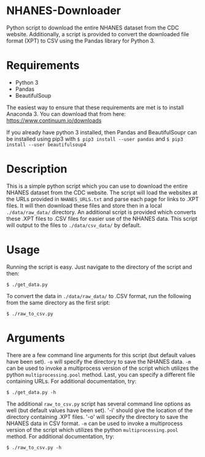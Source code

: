 # NHANES-Downloader
Python script to download the entire NHANES dataset from the CDC website.
Additionally, a script is provided to convert the downloaded file format (XPT)
to CSV using the Pandas library for Python 3.

# Requirements
* Python 3
* Pandas
* BeautifulSoup

The easiest way to ensure that these requirements are met is to install
Anaconda 3.  You can download that from here:
https://www.continuum.io/downloads

If you already have python 3 installed, then Pandas and BeautifulSoupr can be
installed using pip3 with `$ pip3 install --user pandas` and `$ pip3 install --user
beautifulsoup4`


# Description
This is a simple python script which you can use to download the entire NHANES
dataset from the CDC website.  The script will load the websites at the URLs
provided in `NHANES_URLS.txt` and parse each page for links to .XPT files.  It
will then download these files and store then in a local `./data/raw_data/`
directory.  An additional script is provided which converts these .XPT files
to .CSV files for easier use of the NHANES data.  This script will output to
the files to `./data/csv_data/` by default.

# Usage
Running the script is easy.  Just navigate to the directory of the script and
then:
```
$ ./get_data.py
```
To convert the data in `./data/raw_data/` to .CSV format, run the following
from the same directory as the first sript:
```
$ ./raw_to_csv.py
```

# Arguments
There are a few command line arguments for this script (but default values have
been set).  `-o` will specify the directory to save the NHANES data. `-m` can
be used to invoke a multiprocess version of the script which utilizes the
python `multiprocessing.pool` method.  Last, you can specify a different file
containing URLs.  For additional documentation, try:
```
$ ./get_data.py -h
```
The additional `raw_to_csv.py` script has several command line options as well
(but default values have been set).  '-i' should give the location of the
directory containing .XPT files.  '-o' will specify the directory to save the
NHANES data in CSV format.  `-m` can be used to invoke a multiprocess version
of the script which utilizes the python `multiprocessing.pool` method.  For
additional documentation, try:
```
$ ./raw_to_csv.py -h
```
